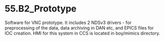 # 55.B2_Prototype
Software for VNC prototype. It includes 2 NDSv3 drivers -
for preprocessing of the data, data archiving in DAN etc, and
EPICS files for IOC creation.
HMI for this system in CCS is located in boy/mimics directory.
